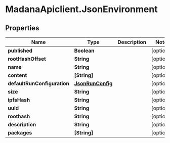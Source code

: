 # MadanaApiclient.JsonEnvironment

## Properties

Name | Type | Description | Notes
------------ | ------------- | ------------- | -------------
**published** | **Boolean** |  | [optional] 
**rootHashOffset** | **String** |  | [optional] 
**name** | **String** |  | [optional] 
**content** | **[String]** |  | [optional] 
**defaultRunConfiguration** | [**JsonRunConfig**](JsonRunConfig.md) |  | [optional] 
**size** | **String** |  | [optional] 
**ipfsHash** | **String** |  | [optional] 
**uuid** | **String** |  | [optional] 
**roothash** | **String** |  | [optional] 
**description** | **String** |  | [optional] 
**packages** | **[String]** |  | [optional] 


